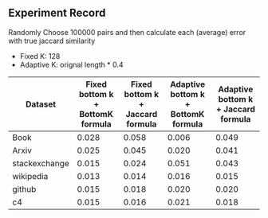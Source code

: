 ##  Experiment Record
Randomly Choose 100000 pairs and then calculate each (average) error with true jaccard similarity
- Fixed K: 128
- Adaptive K: orignal length * 0.4

| Dataset| Fixed bottom k + BottomK formula | Fixed bottom k + Jaccard formula| Adaptive bottom k + BottomK formula|Adaptive bottom k + Jaccard formula|
|----------|----------|----------|----------|----------|
| Book    | 0.028     |  0.058 | 0.006 | 0.049|
| Arxiv    | 0.025   | 0.045 | 0.020 | 0.041|
| stackexchange    | 0.015    |  0.024 | 0.051 | 0.043 |
| wikipedia    | 0.013     | 0.014| 0.016 | 0.015 |
| github    | 0.015     | 0.018| 0.020 | 0.020|
| c4    | 0.015     | 0.016| 0.021 | 0.018|